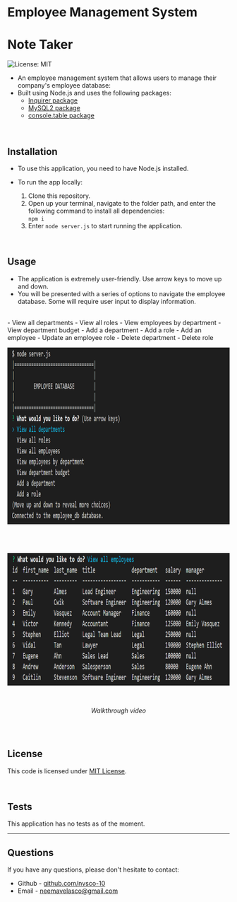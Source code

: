 # Employee Management System
# Note Taker
![License: MIT](https://img.shields.io/badge/License-MIT-yellow.svg) 

* An employee management system that allows users to manage their company's employee database:
* Built using Node.js and uses the following packages:
    - [Inquirer package](https://www.npmjs.com/package/inquirer)
    - [MySQL2 package](https://www.npmjs.com/package/mysql2)
    - [console.table package](https://www.npmjs.com/package/console.table)

<br>

## Installation

* To use this application, you need to have Node.js installed.

* To run the app locally:
    1. Clone this repository.
    2. Open up your terminal, navigate to the folder path, and enter the following command to install all dependencies:<br>
    ```npm i```
    3. Enter ```node server.js``` to start running the application.

<br>

## Usage

* The application is extremely user-friendly. Use arrow keys to move up and down.
* You will be presented with a series of options to navigate the employee database. Some will require user input to display information.
<br>
    - View all departments
    - View all roles
    - View employees by department
    - View department budget
    - Add a department
    - Add a role
    - Add an employee
    - Update an employee role
    - Delete department
    - Delete role

<br>
<p align="left">
    <img src="./assets/img/init.PNG" alt="screenshot of application" height="400px">
</p>
<br>

<br>
<p align="left">
    <img src="./assets/img/viewemployees.PNG" alt="screenshot of application" height="300px">
</p>
<br>

<p align="center">
    <i>Walkthrough video</i>
</p>
<br>


<!-- add video link -->


<br>

## License
This code is licensed under [MIT License](https://mit-license.org/).

<br>

## Tests
This application has no tests as of the moment.
<br>

<hr>

## Questions
If you have any questions, please don't hesitate to contact:
 * Github - [github.com/nvsco-10](https://github.com/nvsco-10)
 * Email - neemavelasco@gmail.com


